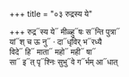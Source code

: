 +++
title = "०३ रुद्रस्य ये"

+++
रुद्र᳓स्य ये᳓ मीळ्हु᳓षः स᳓न्ति पुत्रा᳓  
यां᳓श् च ऊ नु᳓ · दा᳓धृविर् भ᳓रध्यै  
विदे᳓ हि᳓ माता᳓ महो᳓ मही᳓ षा᳓  
सा᳓ इ᳓त् पृ᳓श्निः सुभु᳓वे ग᳓र्भम् आ᳓धात्